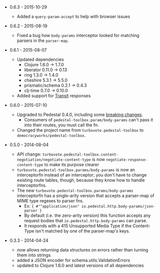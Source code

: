 * 0.6.3 - 2015-10-29
    * Added a `query-param-accept` to help with browser issues
* 0.6.2 - 2015-08-19
    * Fixed a bug how `body-params` interceptor looked for matching
      parsers in the `parser-map`.
* 0.6.1 - 2015-08-07
    * Updated dependencies
        * Clojure 1.6.0 -> 1.7.0
        * liberator 0.11.0 -> 0.13
        * ring 1.3.0 -> 1.4.0
        * cheshire 5.3.1 -> 5.5.0
        * prismatic/schema 0.2.1 -> 0.4.3
        * clj-time 0.7.0 -> 0.10.0
    * Added support for [Transit](https://github.com/cognitect/transit-format) responses
* 0.6.0 - 2015-07-10
    * Upgraded to Pedestal 0.4.0, including some [breaking changes](https://github.com/pedestal/pedestal/releases).
        * Consumers of `pedestal-toolbox.param/body-params` can't pass it into their routes, you must call the fn.
    * Changed the project name from `turbovote.pedestal-toolbox` to `democracyworks/pedestal-toolbox`.
* 0.5.0 - 2014-08-04
    * API change: `turbovote.pedestal-toolbox.content-negotiation/negotiate-content-type` is now `negotiate-response-content-type` to make its purpose clearer
    * `turbovote.pedestal-toolbox.params/body-params` is now an interceptorfn instead of an interceptor; you don't have to change existing route tables, though, because they know how to handle interceptorfns.
    * The new `turbovote.pedestal-toolbox.params/body-params` interceptorfn has a single-arity version that accepts a parser-map of MIME type regexes to parser fns.
        * Ex: `{ #"^application/json" io.pedestal.http.body-params/json-parser }`
        * By default (i.e. the zero-arity version) this function accepts any request bodies that `io.pedestal.http.body-params` can parse.
        * It responds with a 415 Unsupported Media Type if the Content-Type isn't matched by one of the parser-map's keys.

* 0.3.3 - 2014-04-24
    * now allows returning data structures on errors rather than turning them into strings
    * added a JSON encoder for schema.utils.ValidationErrors
    * updated to Clojure 1.6.0 and latest versions of all dependencies
